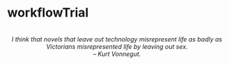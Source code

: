 # workflowTrial
<!-- QUOTE:START -->
<p align="center"><br><i>I think that novels that leave out technology misrepresent life as badly as Victorians misrepresented life by leaving out sex.</i><br><i>– Kurt Vonnegut.</i><br></p>
<!-- QUOTE:END -->

